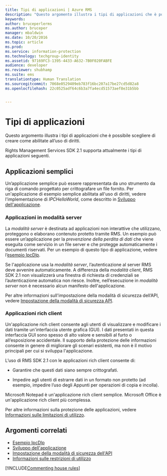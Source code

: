 ```yaml
---
title: Tipi di applicazioni | Azure RMS
description: "Questo argomento illustra i tipi di applicazioni che è possibile scegliere di creare come abilitate all’uso di diritti."
keywords: 
author: bruceperlerms
ms.author: bruceper
manager: mbaldwin
ms.date: 10/20/2016
ms.topic: article
ms.prod: 
ms.service: information-protection
ms.technology: techgroup-identity
ms.assetid: 97169FC3-1395-4433-A632-7B0F020FABFE
audience: developer
ms.reviewer: shubhamp
ms.suite: ems
translationtype: Human Translation
ms.sourcegitcommit: 7068e0529409eb783f16bc207a17be27cd5d82a8
ms.openlocfilehash: 22c0525adf64c6b3a7fa4ecd51573aef8e31b5bb


---
```


# <a name="application-types"></a>Tipi di applicazioni


Questo argomento illustra i tipi di applicazioni che è possibile scegliere di creare come abilitate all’uso di diritti.

Rights Management Services SDK 2.1 supporta attualmente i tipi di applicazioni seguenti.

## <a name="simple-applications"></a>Applicazioni semplici

Un’applicazione semplice può essere rappresentata da uno strumento da riga di comando progettato per crittografare un file fornito. Per un'applicazione di esempio semplice abilitata all'uso di diritti, vedere l'implementazione di *IPCHelloWorld*, come descritto in [Sviluppo dell'applicazione](developing-your-application.md).

### <a name="server-mode-applications"></a>Applicazioni in modalità server

La *modalità server* è destinata ad applicazioni non interattive che utilizzano, proteggono o elaborano contenuto protetto tramite RMS. Un esempio può essere un’applicazione per la *prevenzione della perdita di dati* che viene eseguita come servizio in un file server e che protegge automaticamente i documenti riservati. Per un esempio di questo tipo di applicazione, vedere l’[esempio IpcDlp](https://Code.MSDN.Microsoft.Com/IpcDlp-Sample-Application-d30bb99d).

Se l'applicazione usa la *modalità server*, l’autenticazione al server RMS deve avvenire automaticamente. A differenza della *modalità client*, RMS SDK 2.1 non visualizzerà una finestra di richiesta di credenziali se l’autenticazione automatica non riesce. Inoltre, nell’esecuzione in *modalità server* non è necessario alcun manifesto dell'applicazione.

Per altre informazioni sull'impostazione della modalità di sicurezza dell’API, vedere [Impostazione della modalità di sicurezza API](setting-the-api-security-mode-api-mode.md).

### <a name="rich-client-applications"></a>Applicazioni rich client

Un'applicazione rich client consente agli utenti di visualizzare e modificare i dati tramite un'interfaccia utente grafica (GUI). I dati presentati in questa interfaccia GUI sono spesso di alto valore e sensibili al furto o all’esposizione accidentale. Il supporto della protezione delle informazioni consente in genere di migliorare gli scenari esistenti, ma non è il motivo principali per cui si sviluppa l'applicazione.

L’uso di RMS SDK 2.1 con le applicazioni rich client consente di:

-   Garantire che questi dati siano sempre crittografati.

-   Impedire agli utenti di estrarre dati in un formato non protetto (ad esempio, impedire l’uso degli Appunti per operazioni di copia e incolla).

Microsoft Notepad è un'applicazione rich client semplice. Microsoft Office è un'applicazione rich client più complessa.

Per altre informazioni sulla protezione delle applicazioni, vedere [Informazioni sulle limitazioni di utilizzo](understanding-usage-restrictions.md).

## <a name="related-topics"></a>Argomenti correlati

- [Esempio IpcDlp](https://Code.MSDN.Microsoft.Com/IpcDlp-Sample-Application-d30bb99d)
- [Sviluppo dell'applicazione](developing-your-application.md)
- [Impostazione della modalità di sicurezza dell'API](setting-the-api-security-mode-api-mode.md)
- [Informazioni sulle restrizioni di utilizzo](understanding-usage-restrictions.md)

[!INCLUDE[Commenting house rules](../includes/houserules.md)]


<!--HONumber=Jan17_HO1-->


